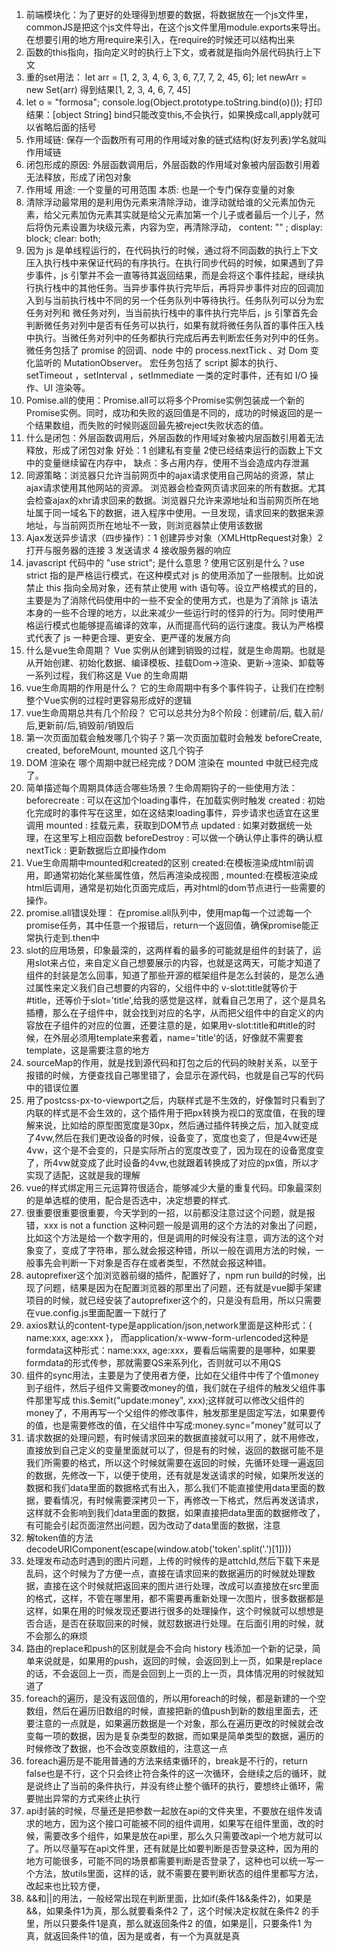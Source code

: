 1. 前端模块化：为了更好的处理得到想要的数据，将数据放在一个js文件里，commonJS是把这个js文件导出，在这个js文件里用module.exports来导出。在想要引用的地方用require来引入，在require的时候还可以结构出来
2. 函数的this指向，指向定义时的执行上下文，或者就是指向外层代码执行上下文
3. 重的set用法： let arr = [1, 2, 3, 4, 6, 3, 6, 7,7, 7, 2, 45, 6];       let newArr = new Set(arr)  得到结果[1, 2,  3, 4, 6, 7, 45]  
4. let o = "formosa";  console.log(Object.prototype.toString.bind(o)());  打印结果：[object String] bind只能改变this,不会执行，如果换成call,apply就可以省略后面的括号
5. 作用域链: 保存一个函数所有可用的作用域对象的链式结构(好友列表)学名就叫作用域链
6. 闭包形成的原因: 外层函数调用后，外层函数的作用域对象被内层函数引用着无法释放，形成了闭包对象
7. 作用域  用途: 一个变量的可用范围       本质: 也是一个专门保存变量的对象
8. 清除浮动最常用的是利用伪元素来清除浮动，谁浮动就给谁的父元素加伪元素，给父元素加伪元素其实就是给父元素加第一个儿子或者最后一个儿子，然后将伪元素设置为块级元素，内容为空，再清除浮动， content: "" ; display: block; clear: both;
9. 因为 js 是单线程运行的，在代码执行的时候，通过将不同函数的执行上下文压入执行栈中来保证代码的有序执行。在执行同步代码的时候，如果遇到了异步事件，js 引擎并不会一直等待其返回结果，而是会将这个事件挂起，继续执行执行栈中的其他任务。当异步事件执行完毕后，再将异步事件对应的回调加入到与当前执行栈中不同的另一个任务队列中等待执行。任务队列可以分为宏任务对列和   微任务对列，当当前执行栈中的事件执行完毕后，js 引擎首先会判断微任务对列中是否有任务可以执行，如果有就将微任务队首的事件压入栈中执行。当微任务对列中的任务都执行完成后再去判断宏任务对列中的任务。 微任务包括了 promise 的回调、node 中的 process.nextTick 、对 Dom 变化监听的 MutationObserver。  宏任务包括了 script 脚本的执行、setTimeout ，setInterval ，setImmediate 一类的定时事件，还有如 I/O 操作、UI 渲染等。
10. Pomise.all的使用：Promise.all可以将多个Promise实例包装成一个新的Promise实例。同时，成功和失败的返回值是不同的，成功的时候返回的是一个结果数组，而失败的时候则返回最先被reject失败状态的值。
11. 什么是闭包：外层函数调用后，外层函数的作用域对象被内层函数引用着无法释放，形成了闭包对象  好处：1 创建私有变量 2使已经结束运行的函数上下文中的变量继续留在内存中， 缺点：多占用内存，使用不当会造成内存泄漏
12. 同源策略：浏览器只允许当前网页中的ajax请求使用自己网站的资源，禁止ajax请求使用其他网站的资源。 浏览器会检查网页请求回来的所有数据。尤其会检查ajax的xhr请求回来的数据。浏览器只允许来源地址和当前网页所在地址属于同一域名下的数据，进入程序中使用。一旦发现，请求回来的数据来源地址，与当前网页所在地址不一致，则浏览器禁止使用该数据
13. Ajax发送异步请求（四步操作）：1 创建异步对象（XMLHttpRequest对象）2 打开与服务器的连接 3 发送请求 4 接收服务器的响应
14. javascript 代码中的 "use strict"; 是什么意思 ? 使用它区别是什么？use strict 指的是严格运行模式，在这种模式对 js 的使用添加了一些限制。比如说禁止 this 指向全局对象，还有禁止使用 with 语句等。设立严格模式的目的，主要是为了消除代码使用中的一些不安全的使用方式，也是为了消除 js 语法本身的一些不合理的地方，以此来减少一些运行时的怪异的行为。同时使用严格运行模式也能够提高编译的效率，从而提高代码的运行速度。我认为严格模式代表了 js 一种更合理、更安全、更严谨的发展方向
15. 什么是vue生命周期？  Vue 实例从创建到销毁的过程，就是生命周期。也就是从开始创建、初始化数据、编译模板、挂载Dom→渲染、更新→渲染、卸载等一系列过程，我们称这是 Vue 的生命周期
16. vue生命周期的作用是什么？ 它的生命周期中有多个事件钩子，让我们在控制整个Vue实例的过程时更容易形成好的逻辑
17. vue生命周期总共有几个阶段？ 它可以总共分为8个阶段：创建前/后, 载入前/后,更新前/后,销毁前/销毁后
18. 第一次页面加载会触发哪几个钩子？第一次页面加载时会触发 beforeCreate, created, beforeMount, mounted 这几个钩子
19. DOM 渲染在 哪个周期中就已经完成？DOM 渲染在 mounted 中就已经完成了。
20. 简单描述每个周期具体适合哪些场景？生命周期钩子的一些使用方法： beforecreate : 可以在这加个loading事件，在加载实例时触发 created : 初始化完成时的事件写在这里，如在这结束loading事件，异步请求也适宜在这里调用 mounted : 挂载元素，获取到DOM节点 updated : 如果对数据统一处理，在这里写上相应函数 beforeDestroy : 可以做一个确认停止事件的确认框 nextTick : 更新数据后立即操作dom
21. Vue生命周期中mounted和created的区别  created:在模板渲染成html前调用，即通常初始化某些属性值，然后再渲染成视图 , mounted:在模板渲染成html后调用，通常是初始化页面完成后，再对html的dom节点进行一些需要的操作。
22. promise.all错误处理： 在promise.all队列中，使用map每一个过滤每一个promise任务，其中任意一个报错后，return一个返回值，确保promise能正常执行走到.then中
23.  slot的应用场景，印象最深的，这两样看的最多的可能就是组件的封装了，运用slot来占位，来自定义自己想要展示的内容，也就是这两天，可能才知道了组件的封装是怎么回事，知道了那些开源的框架组件是怎么封装的，是怎么通过属性来定义我们自己想要的内容的，父组件中的 v-slot:title就等价于#title，还等价于slot='title',给我的感觉是这样，就看自己怎用了，这个是具名插槽，那么在子组件中，就会找到对应的名字，从而把父组件中的自定义的内容放在子组件的对应的位置，还要注意的是，如果用v-slot:title和#title的时候，在外层必须用template来套着，name='title'的话，好像就不需要套template，这是需要注意的地方
24. sourceMap的作用，就是找到源代码和打包之后的代码的映射关系，以至于报错的时候，方便查找自己哪里错了，会显示在源代码，也就是自己写的代码中的错误位置
25. 用了postcss-px-to-viewport之后，内联样式是不生效的，好像暂时只看到了内联的样式是不会生效的，这个插件用于把px转换为视口的宽度值，在我的理解来说，比如给的原型图宽度是30px，然后通过插件转换之后，加入就变成了4vw,然后在我们更改设备的时候，设备变了，宽度也变了，但是4vw还是4vw，这个是不会变的，只是实际所占的宽度改变了，因为现在的设备宽度变了，所4vw就变成了此时设备的4vw,也就跟着转换成了对应的px值，所以才实现了适配，这就是我的理解
26. vue的样式绑定用三元运算符很适合，能够减少大量的重复代码。印象最深刻的是单选框的使用，配合是否选中，决定想要的样式.
27.  很重要很重要很重要，今天学到的一招，以前都没注意过这个问题，就是报错，xxx is not a function 这种问题一般是调用的这个方法的对象出了问题，比如这个方法是给一个数字用的，但是调用的时候没有注意，调方法的这个对象变了，变成了字符串，那么就会报这种错，所以一般在调用方法的时候，一般事先会判断一下对象是否存在或者类型，不然就会报这种错。
28. autoprefixer这个加浏览器前缀的插件，配置好了，npm run build的时候，出现了问题，结果是因为在配置浏览器的那里出了问题，还有就是vue脚手架建项目的时候，就已经安装了autoprefixer这个的，只是没有启用，所以只需要在vue.config.js里面配置一下就行了
29. axios默认的content-type是application/json,network里面是这种形式：{  name:xxx, age:xxx }， 而application/x-www-form-urlencoded这种是formdata这种形式：name:xxx, age:xxx，要看后端需要的是哪种，如果要formdata的形式传参，那就需要QS来系列化，否则就可以不用QS
30. 组件的sync用法，主要是为了使用者方便，比如在父组件中传了个值money到子组件，然后子组件又需要改money的值，我们就在子组件的触发父组件事件那里写成 this.$emit("update:money", xxx);这样就可以修改父组件的money了，不用再写一个父组件的修改事件，触发那里是固定写法，如果要传的值，也是需要修改的值，在父组件中写成:money.sync="money"就可以了
31.  请求数据的处理问题，有时候请求回来的数据直接就可以用了，就不用修改，直接放到自己定义的变量里面就可以了，但是有的时候，返回的数据可能不是我们所需要的格式，所以这个时候就需要在返回的时候，先循环处理一遍返回的数据，先修改一下，以便于使用，还有就是发送请求的时候，如果所发送的数据和我们data里面的数据格式有出入，那么我们不能直接使用data里面的数据，要看情况，有时候需要深拷贝一下，再修改一下格式，然后再发送请求，这样就不会影响到我们data里面的数据，如果直接把data里面的数据修改了，有可能会引起页面渲然出问题，因为改动了data里面的数据，注意
32. 解token值的方法    decodeURIComponent(escape(window.atob('token'.split('.')[1])))
33. 处理发布动态时遇到的图片问题，上传的时候传的是attchId,然后下载下来是乱码，这个时候为了方便一点，直接在请求回来的数据遍历的时候就处理数据，直接在这个时候就把返回来的图片进行处理，改成可以直接放在src里面的格式，这样，不管在哪里用，都不需要再重新处理一次图片，很多数据都是这样，如果在用的时候发现还要进行很多的处理操作，这个时候就可以想想是否合适，是否在获取回来的时候，就怼数据进行处理。在后面引用的时候，就不会那么的麻烦
34. 路由的replace和push的区别就是会不会向 history 栈添加一个新的记录，简单来说就是，如果用的push，返回的时候，会返回到上一页，如果是replace的话，不会返回上一页，而是会回到上一页的上一页，具体情况用的时候就知道了
35. foreach的遍历，是没有返回值的，所以用foreach的时候，都是新建的一个空数组，然后在遍历旧数组的时候，直接把新的值push到新的数组里面去，还要注意的一点就是，如果遍历数据是一个对象，那么在遍历更改的时候就会改变每一项的数据，因为是复杂类型的数据，而如果是简单类型的数据，遍历的时候修改了数据，也不会改变原数组的，注意这一点
36.  foreach遍历是不能用普通的方法来结束循环的，break是不行的，return false也是不行，这个只会终止符合条件的这一次循环，会继续之后的循环，就是说终止了当前的条件执行，并没有终止整个循环的执行，要想终止循环，需要抛出异常的方式来终止执行
37. api封装的时候，尽量还是把参数一起放在api的文件夹里，不要放在组件发请求的地方，因为这个接口可能被不同的组件调用，如果写在组件里面，改的时候，需要改多个组件，如果是放在api里，那么久只需要改api一个地方就可以了。所以尽量写在api文件里，还有就是比如要判断是否登录这种，因为用的地方可能很多，可能不同的场景都需要判断是否登录了，这种也可以统一写一个方法，放utils里面，这样的话，就不需要在要判断状态的组件里都写方法，改起来也比较方便，
38. &&和||的用法，一般经常出现在判断里面，比如if(条件1&&条件2)，如果是&&，如果条件1为真，那么就要看条件2 了，这个时候决定权就在条件2 的手里，所以只要条件1是真，那么就返回条件2 的值，如果是||，只要条件1 为真，就返回条件1的值，因为是或者，有一个为真就是真

    
